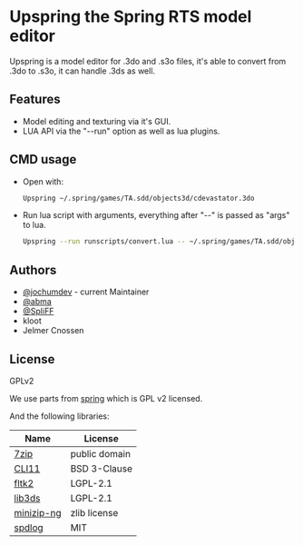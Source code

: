 # Upspring the Spring RTS model editor

Upspring is a model editor for .3do and .s3o files, it's able to convert from .3do to .s3o, it can handle .3ds as well.

## Features

- Model editing and texturing via it's GUI.
- LUA API via the "--run" option as well as lua plugins.

## CMD usage

- Open with:

    ```bash
    Upspring ~/.spring/games/TA.sdd/objects3d/cdevastator.3do
    ```

- Run lua script with arguments, everything after "--" is passed as "args" to lua.

    ```bash
    Upspring --run runscripts/convert.lua -- ~/.spring/games/TA.sdd/objects3d/cdevastator.3do
    ```


## Authors

- [@jochumdev](https://github.com/jochumdev) - current Maintainer
- [@abma](https://github.com/abma)
- [@SpliFF](https://github.com/SpliFF/)
- kloot
- Jelmer Cnossen

## License

GPLv2

We use parts from [spring](https://github.com/spring/spring) which is GPL v2 licensed.

And the following libraries:

| Name                                                 | License       |
|------------------------------------------------------|---------------|
| [7zip](https://7-zip.org/sdk.html)                   | public domain |
| [CLI11](https://github.com/CLIUtils/CLI11)           | BSD 3-Clause  |
| [fltk2](vendor/fltk2/COPYING)                        | LGPL-2.1      |
| [lib3ds](https://github.com/techannihilation/lib3ds) | LGPL-2.1      |
| [minizip-ng](https://github.com/zlib-ng/minizip-ng)  | zlib license  |
| [spdlog](https://github.com/gabime/spdlog)           | MIT           |
